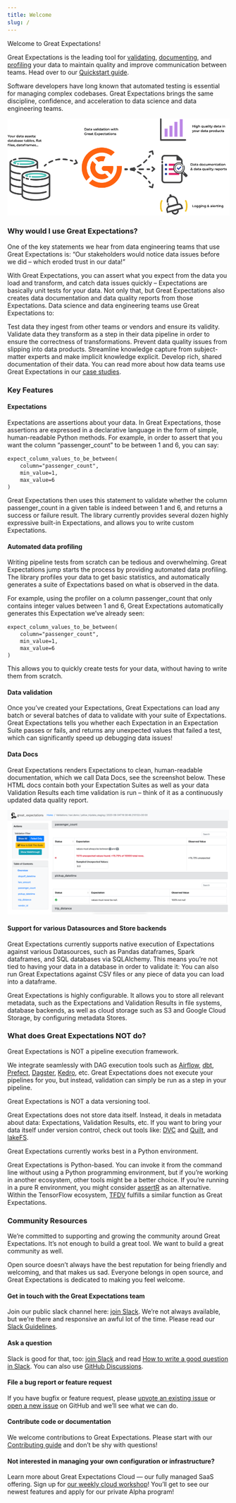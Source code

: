 ```yaml
---
title: Welcome
slug: /
---
```


Welcome to Great Expectations!

Great Expectations is the leading tool for [validating](./terms/validation.md), [documenting](./terms/data_docs.md), and [profiling](./terms/profiler.md) your data to maintain quality and improve communication between teams. Head over to our [Quickstart guide](tutorials/quickstart/quickstart.md).

Software developers have long known that automated testing is essential for managing complex codebases. Great Expectations brings the same discipline, confidence, and acceleration to data science and data engineering teams.

![overview](./guides/images/gx_oss_process.png)

### Why would I use Great Expectations?

One of the key statements we hear from data engineering teams that use Great Expectations is: “Our stakeholders would notice data issues before we did – which eroded trust in our data!”

With Great Expectations, you can assert what you expect from the data you load and transform, and catch data issues quickly – Expectations are basically unit tests for your data. Not only that, but Great Expectations also creates data documentation and data quality reports from those Expectations. Data science and data engineering teams use Great Expectations to:

Test data they ingest from other teams or vendors and ensure its validity.
Validate data they transform as a step in their data pipeline in order to ensure the correctness of transformations.
Prevent data quality issues from slipping into data products.
Streamline knowledge capture from subject-matter experts and make implicit knowledge explicit.
Develop rich, shared documentation of their data.
You can read more about how data teams use Great Expectations in our [case studies](https://greatexpectations.io/case-studies/).

### Key Features
#### Expectations

Expectations are assertions about your data. In Great Expectations, those assertions are expressed in a declarative language in the form of simple, human-readable Python methods. For example, in order to assert that you want the column “passenger_count” to be between 1 and 6, you can say:

```` console
expect_column_values_to_be_between(
    column="passenger_count",
    min_value=1,
    max_value=6
)
````

Great Expectations then uses this statement to validate whether the column passenger_count in a given table is indeed between 1 and 6, and returns a success or failure result. The library currently provides several dozen highly expressive built-in Expectations, and allows you to write custom Expectations.

#### Automated data profiling

Writing pipeline tests from scratch can be tedious and overwhelming. Great Expectations jump starts the process by providing automated data profiling. The library profiles your data to get basic statistics, and automatically generates a suite of Expectations based on what is observed in the data.

For example, using the profiler on a column passenger_count that only contains integer values between 1 and 6, Great Expectations automatically generates this Expectation we’ve already seen:

```` console
expect_column_values_to_be_between(
    column="passenger_count",
    min_value=1,
    max_value=6
)
````

This allows you to quickly create tests for your data, without having to write them from scratch.

#### Data validation

Once you’ve created your Expectations, Great Expectations can load any batch or several batches of data to validate with your suite of Expectations. Great Expectations tells you whether each Expectation in an Expectation Suite passes or fails, and returns any unexpected values that failed a test, which can significantly speed up debugging data issues!

#### Data Docs

Great Expectations renders Expectations to clean, human-readable documentation, which we call Data Docs, see the screenshot below. These HTML docs contain both your Expectation Suites as well as your data Validation Results each time validation is run – think of it as a continuously updated data quality report.

![Screenshot of Data Docs](./guides/images/datadocs.png)

#### Support for various Datasources and Store backends

Great Expectations currently supports native execution of Expectations against various Datasources, such as Pandas dataframes, Spark dataframes, and SQL databases via SQLAlchemy. This means you’re not tied to having your data in a database in order to validate it: You can also run Great Expectations against CSV files or any piece of data you can load into a dataframe.

Great Expectations is highly configurable. It allows you to store all relevant metadata, such as the Expectations and Validation Results in file systems, database backends, as well as cloud storage such as S3 and Google Cloud Storage, by configuring metadata Stores.

### What does Great Expectations NOT do?

Great Expectations is NOT a pipeline execution framework.

We integrate seamlessly with DAG execution tools such as [Airflow](https://airflow.apache.org/), [dbt](https://www.getdbt.com/), [Prefect](https://www.prefect.io/), [Dagster](https://github.com/dagster-io/dagster), [Kedro](https://github.com/quantumblacklabs/kedro), etc. Great Expectations does not execute your pipelines for you, but instead, validation can simply be run as a step in your pipeline.

Great Expectations is NOT a data versioning tool.

Great Expectations does not store data itself. Instead, it deals in metadata about data: Expectations, Validation Results, etc. If you want to bring your data itself under version control, check out tools like: [DVC](https://dvc.org/) and [Quilt](https://github.com/quiltdata/quilt), and [lakeFS](https://github.com/treeverse/lakeFS/).

Great Expectations currently works best in a Python environment.

Great Expectations is Python-based. You can invoke it from the command line without using a Python programming environment, but if you’re working in another ecosystem, other tools might be a better choice. If you’re running in a pure R environment, you might consider [assertR](https://github.com/ropensci/assertr)  as an alternative. Within the TensorFlow ecosystem, [TFDV](https://www.tensorflow.org/tfx/guide/tfdv) fulfills a similar function as Great Expectations.

### Community Resources

We’re committed to supporting and growing the community around Great Expectations. It’s not enough to build a great tool. We want to build a great community as well.

Open source doesn’t always have the best reputation for being friendly and welcoming, and that makes us sad. Everyone belongs in open source, and Great Expectations is dedicated to making you feel welcome.

#### Get in touch with the Great Expectations team
Join our public slack channel here: [join Slack](https://greatexpectations.io/slack). We’re not always available, but we’re there and responsive an awful lot of the time. Please read our [Slack Guidelines](https://discourse.greatexpectations.io/t/slack-guidelines/1195).

#### Ask a question
Slack is good for that, too: [join Slack](https://greatexpectations.io/slack) and read [How to write a good question in Slack](https://github.com/great-expectations/great_expectations/discussions/4951). You can also use [GitHub Discussions](https://github.com/great-expectations/great_expectations/discussions/4951).

#### File a bug report or feature request
If you have bugfix or feature request, please [upvote an existing issue](https://github.com/great-expectations/great_expectations/issues) or [open a new issue](https://github.com/great-expectations/great_expectations/issues/new) on GitHub and we’ll see what we can do.

#### Contribute code or documentation
We welcome contributions to Great Expectations. Please start with our [Contributing guide](./contributing/contributing_overview.md) and don’t be shy with questions!

#### Not interested in managing your own configuration or infrastructure? 
Learn more about Great Expectations Cloud — our fully managed SaaS offering. Sign up for [our weekly cloud workshop](https://greatexpectations.io/cloud)! You’ll get to see our newest features and apply for our private Alpha program!

